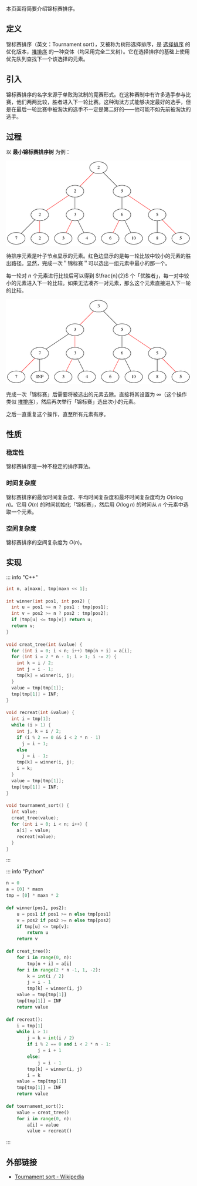 本页面将简要介绍锦标赛排序。

## 定义

锦标赛排序（英文：Tournament sort），又被称为树形选择排序，是 [选择排序](./selection-sort.md) 的优化版本，[堆排序](./heap-sort.md) 的一种变体（均采用完全二叉树）。它在选择排序的基础上使用优先队列查找下一个该选择的元素。

## 引入

锦标赛排序的名字来源于单败淘汰制的竞赛形式。在这种赛制中有许多选手参与比赛，他们两两比较，胜者进入下一轮比赛。这种淘汰方式能够决定最好的选手，但是在最后一轮比赛中被淘汰的选手不一定是第二好的——他可能不如先前被淘汰的选手。

## 过程

以 **最小锦标赛排序树** 为例：

![tournament-sort1](./images/tournament-sort1.png)

待排序元素是叶子节点显示的元素。红色边显示的是每一轮比较中较小的元素的胜出路径。显然，完成一次＂锦标赛＂可以选出一组元素中最小的那一个。

每一轮对 $n$ 个元素进行比较后可以得到 $\frac{n}{2}$ 个「优胜者」，每一对中较小的元素进入下一轮比较。如果无法凑齐一对元素，那么这个元素直接进入下一轮的比较。

![tournament-sort2](./images/tournament-sort2.png)

完成一次「锦标赛」后需要将被选出的元素去除。直接将其设置为 $\infty$（这个操作类似 [堆排序](./heap-sort.md)），然后再次举行「锦标赛」选出次小的元素。

之后一直重复这个操作，直至所有元素有序。

## 性质

### 稳定性

锦标赛排序是一种不稳定的排序算法。

### 时间复杂度

锦标赛排序的最优时间复杂度、平均时间复杂度和最坏时间复杂度均为 $O(n\log n)$。它用 $O(n)$ 的时间初始化「锦标赛」，然后用 $O(\log n)$ 的时间从 $n$ 个元素中选取一个元素。

### 空间复杂度

锦标赛排序的空间复杂度为 $O(n)$。

## 实现

::: info "C++"
  ```cpp
  int n, a[maxn], tmp[maxn << 1];
  
  int winner(int pos1, int pos2) {
    int u = pos1 >= n ? pos1 : tmp[pos1];
    int v = pos2 >= n ? pos2 : tmp[pos2];
    if (tmp[u] <= tmp[v]) return u;
    return v;
  }
  
  void creat_tree(int &value) {
    for (int i = 0; i < n; i++) tmp[n + i] = a[i];
    for (int i = 2 * n - 1; i > 1; i -= 2) {
      int k = i / 2;
      int j = i - 1;
      tmp[k] = winner(i, j);
    }
    value = tmp[tmp[1]];
    tmp[tmp[1]] = INF;
  }
  
  void recreat(int &value) {
    int i = tmp[1];
    while (i > 1) {
      int j, k = i / 2;
      if (i % 2 == 0 && i < 2 * n - 1)
        j = i + 1;
      else
        j = i - 1;
      tmp[k] = winner(i, j);
      i = k;
    }
    value = tmp[tmp[1]];
    tmp[tmp[1]] = INF;
  }
  
  void tournament_sort() {
    int value;
    creat_tree(value);
    for (int i = 0; i < n; i++) {
      a[i] = value;
      recreat(value);
    }
  }
  ```
:::

::: info "Python"
  ```python
  n = 0
  a = [0] * maxn
  tmp = [0] * maxn * 2
  
  def winner(pos1, pos2):
      u = pos1 if pos1 >= n else tmp[pos1]
      v = pos2 if pos2 >= n else tmp[pos2]
      if tmp[u] <= tmp[v]:
          return u
      return v
  
  def creat_tree():
      for i in range(0, n):
          tmp[n + i] = a[i]
      for i in range(2 * n -1, 1, -2):
          k = int(i / 2)
          j = i - 1
          tmp[k] = winner(i, j)
      value = tmp[tmp[1]]
      tmp[tmp[1]] = INF
      return value
  
  def recreat():
      i = tmp[1]
      while i > 1:
          j = k = int(i / 2)
          if i % 2 == 0 and i < 2 * n - 1:
              j = i + 1
          else:
              j = i - 1
          tmp[k] = winner(i, j)
          i = k
      value = tmp[tmp[1]]
      tmp[tmp[1]] = INF
      return value
  
  def tournament_sort():
      value = creat_tree()
      for i in range(0, n):
          a[i] = value
          value = recreat()
  ```
:::

## 外部链接

-   [Tournament sort - Wikipedia](https://en.wikipedia.org/wiki/Tournament_sort)

